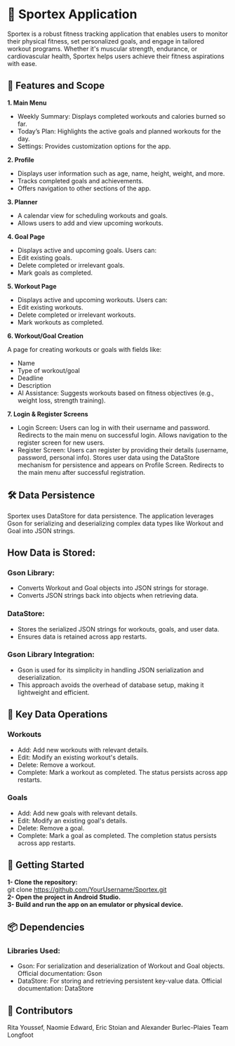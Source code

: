 # 📱 Sportex Application

Sportex is a robust fitness tracking application that enables users to monitor their physical fitness, set personalized goals, and engage in tailored workout programs. Whether it's muscular strength, endurance, or cardiovascular health, Sportex helps users achieve their fitness aspirations with ease.

## 🌟 Features and Scope

**1. Main Menu**

- Weekly Summary: Displays completed workouts and calories burned so far.
- Today’s Plan: Highlights the active goals and planned workouts for the day.
- Settings: Provides customization options for the app.
  
**2. Profile** 

- Displays user information such as age, name, height, weight, and more.
- Tracks completed goals and achievements.
- Offers navigation to other sections of the app.
  
**3. Planner** 

- A calendar view for scheduling workouts and goals.
- Allows users to add and view upcoming workouts.
  
**4. Goal Page**

- Displays active and upcoming goals.
Users can:
- Edit existing goals.
- Delete completed or irrelevant goals.
- Mark goals as completed.
  
**5. Workout Page**

- Displays active and upcoming workouts.
Users can:
- Edit existing workouts.
- Delete completed or irrelevant workouts.
- Mark workouts as completed.
  
**6. Workout/Goal Creation** <br> 

A page for creating workouts or goals with fields like:
- Name
- Type of workout/goal
- Deadline
- Description
- AI Assistance: Suggests workouts based on fitness objectives (e.g., weight loss, strength training).
  
**7. Login & Register Screens**

- Login Screen:
Users can log in with their username and password.
Redirects to the main menu on successful login.
Allows navigation to the register screen for new users.
- Register Screen:
Users can register by providing their details (username, password, personal info).
Stores user data using the DataStore mechanism for persistence and appears on Profile Screen.
Redirects to the main menu after successful registration.

## 🛠️ Data Persistence

Sportex uses DataStore for data persistence. The application leverages Gson for serializing and deserializing complex data types like Workout and Goal into JSON strings.

## How Data is Stored:
### Gson Library:
- Converts Workout and Goal objects into JSON strings for storage.
- Converts JSON strings back into objects when retrieving data.
### DataStore:
- Stores the serialized JSON strings for workouts, goals, and user data.
- Ensures data is retained across app restarts.
### Gson Library Integration:
- Gson is used for its simplicity in handling JSON serialization and deserialization.
- This approach avoids the overhead of database setup, making it lightweight and efficient.
  
## 💾 Key Data Operations

### Workouts

- Add: Add new workouts with relevant details.
- Edit: Modify an existing workout's details.
- Delete: Remove a workout.
- Complete: Mark a workout as completed. The status persists across app restarts.
### Goals

- Add: Add new goals with relevant details.
- Edit: Modify an existing goal's details.
- Delete: Remove a goal.
- Complete: Mark a goal as completed. The completion status persists across app restarts.
  
## 🚀 Getting Started

**1- Clone the repository:** <br>
 git clone https://github.com/YourUsername/Sportex.git <br>
**2- Open the project in Android Studio.** <br>
**3- Build and run the app on an emulator or physical device.**

## 📦 Dependencies

### Libraries Used:
 - Gson:
For serialization and deserialization of Workout and Goal objects.
Official documentation: Gson
- DataStore:
For storing and retrieving persistent key-value data.
Official documentation: DataStore

## 🤝 Contributors
Rita Youssef, Naomie Edward, Eric Stoian and Alexander Burlec-Plaies
Team Longfoot
